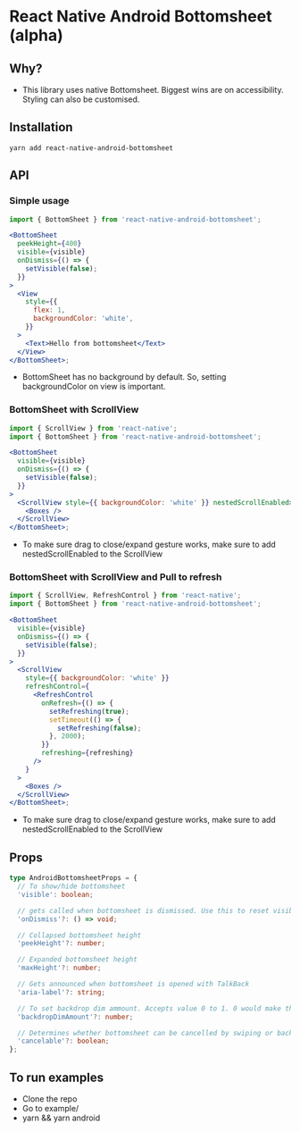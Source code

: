 # React Native Android Bottomsheet (alpha)

## Why?

- This library uses native Bottomsheet. Biggest wins are on accessibility. Styling can also be customised.

## Installation

```
yarn add react-native-android-bottomsheet
```

## API

### Simple usage

```jsx
import { BottomSheet } from 'react-native-android-bottomsheet';

<BottomSheet
  peekHeight={400}
  visible={visible}
  onDismiss={() => {
    setVisible(false);
  }}
>
  <View
    style={{
      flex: 1,
      backgroundColor: 'white',
    }}
  >
    <Text>Hello from bottomsheet</Text>
  </View>
</BottomSheet>;
```

- BottomSheet has no background by default. So, setting backgroundColor on view is important.

### BottomSheet with ScrollView

```jsx
import { ScrollView } from 'react-native';
import { BottomSheet } from 'react-native-android-bottomsheet';

<BottomSheet
  visible={visible}
  onDismiss={() => {
    setVisible(false);
  }}
>
  <ScrollView style={{ backgroundColor: 'white' }} nestedScrollEnabled>
    <Boxes />
  </ScrollView>
</BottomSheet>;
```

- To make sure drag to close/expand gesture works, make sure to add nestedScrollEnabled to the ScrollView

### BottomSheet with ScrollView and Pull to refresh

```jsx
import { ScrollView, RefreshControl } from 'react-native';
import { BottomSheet } from 'react-native-android-bottomsheet';

<BottomSheet
  visible={visible}
  onDismiss={() => {
    setVisible(false);
  }}
>
  <ScrollView
    style={{ backgroundColor: 'white' }}
    refreshControl={
      <RefreshControl
        onRefresh={() => {
          setRefreshing(true);
          setTimeout(() => {
            setRefreshing(false);
          }, 2000);
        }}
        refreshing={refreshing}
      />
    }
  >
    <Boxes />
  </ScrollView>
</BottomSheet>;
```

- To make sure drag to close/expand gesture works, make sure to add nestedScrollEnabled to the ScrollView

## Props

```ts
type AndroidBottomsheetProps = {
  // To show/hide bottomsheet
  'visible': boolean;

  // gets called when bottomsheet is dismissed. Use this to reset visible state
  'onDismiss'?: () => void;

  // Collapsed bottomsheet height
  'peekHeight'?: number;

  // Expanded bottomsheet height
  'maxHeight'?: number;

  // Gets announced when bottomsheet is opened with TalkBack
  'aria-label'?: string;

  // To set backdrop dim ammount. Accepts value 0 to 1. 0 would make the backdrop transparent.
  'backdropDimAmount'?: number;

  // Determines whether bottomsheet can be cancelled by swiping or back button
  'cancelable'?: boolean;
};
```

## To run examples

- Clone the repo
- Go to example/
- yarn && yarn android
